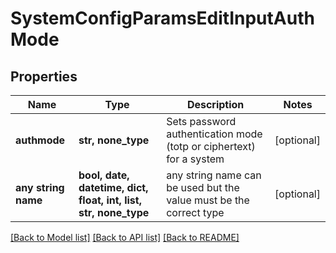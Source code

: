 # SystemConfigParamsEditInputAuthMode


## Properties
Name | Type | Description | Notes
------------ | ------------- | ------------- | -------------
**authmode** | **str, none_type** | Sets password authentication mode (totp or ciphertext) for a system | [optional] 
**any string name** | **bool, date, datetime, dict, float, int, list, str, none_type** | any string name can be used but the value must be the correct type | [optional]

[[Back to Model list]](../README.md#documentation-for-models) [[Back to API list]](../README.md#documentation-for-api-endpoints) [[Back to README]](../README.md)


